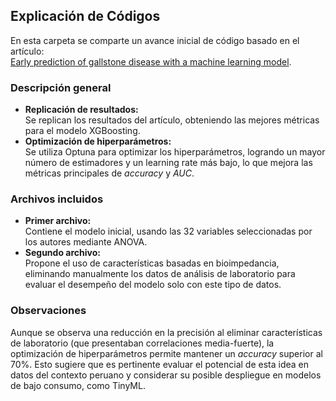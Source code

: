 ## Explicación de Códigos

En esta carpeta se comparte un avance inicial de código basado en el artículo:  
[Early prediction of gallstone disease with a machine learning model](https://journals.lww.com/md-journal/fulltext/2024/02230/early_prediction_of_gallstone_disease_with_a.40.aspx).

### Descripción general

- **Replicación de resultados:**  
    Se replican los resultados del artículo, obteniendo las mejores métricas para el modelo XGBoosting.
- **Optimización de hiperparámetros:**  
    Se utiliza Optuna para optimizar los hiperparámetros, logrando un mayor número de estimadores y un learning rate más bajo, lo que mejora las métricas principales de *accuracy* y *AUC*.

### Archivos incluidos

- **Primer archivo:**  
    Contiene el modelo inicial, usando las 32 variables seleccionadas por los autores mediante ANOVA.
- **Segundo archivo:**  
    Propone el uso de características basadas en bioimpedancia, eliminando manualmente los datos de análisis de laboratorio para evaluar el desempeño del modelo solo con este tipo de datos.

### Observaciones

Aunque se observa una reducción en la precisión al eliminar características de laboratorio (que presentaban correlaciones media-fuerte), la optimización de hiperparámetros permite mantener un *accuracy* superior al 70%. Esto sugiere que es pertinente evaluar el potencial de esta idea en datos del contexto peruano y considerar su posible despliegue en modelos de bajo consumo, como TinyML.
